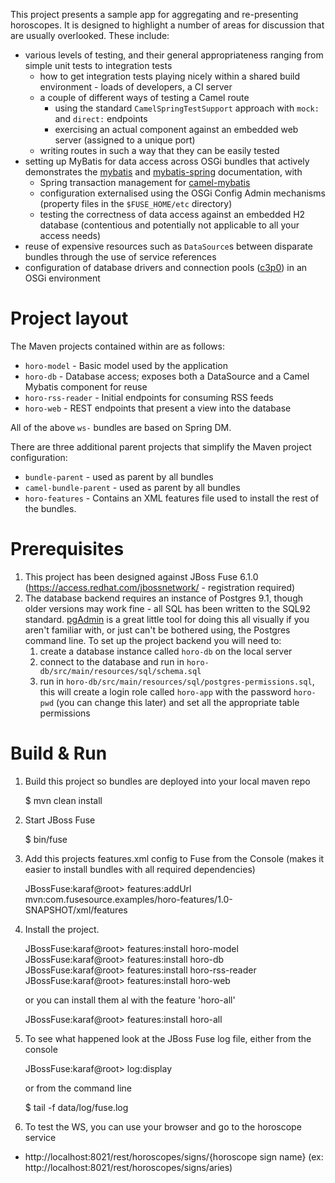 This project presents a sample app for aggregating and re-presenting horoscopes. It is designed to highlight a number
of areas for discussion that are usually overlooked. These include:

* various levels of testing, and their general appropriateness ranging from simple unit tests to integration tests
    * how to get integration tests playing nicely within a shared build environment - loads of developers, a CI server
    * a couple of different ways of testing a Camel route
        * using the standard `CamelSpringTestSupport` approach with `mock:` and `direct:` endpoints
        * exercising an actual component against an embedded web server (assigned to a unique port)
    * writing routes in such a way that they can be easily tested
* setting up MyBatis for data access across OSGi bundles that actively demonstrates the [mybatis](http://www.mybatis.org/core/)
  and [mybatis-spring](http://www.mybatis.org/spring/index.html) documentation, with
    * Spring transaction management for [camel-mybatis](http://camel.apache.org/mybatis.html)
    * configuration externalised using the OSGi Config Admin mechanisms (property files in the `$FUSE_HOME/etc` directory)
    * testing the correctness of data access against an embedded H2 database (contentious and potentially not applicable
      to all your access needs)
* reuse of expensive resources such as `DataSource`s between disparate bundles through the use of service references
* configuration of database drivers and connection pools ([c3p0](http://www.mchange.com/projects/c3p0/index.html)) in an
  OSGi environment

Project layout
==============
The Maven projects contained within are as follows:

* `horo-model` - Basic model used by the application
* `horo-db` - Database access; exposes both a DataSource and a Camel Mybatis component for reuse
* `horo-rss-reader` - Initial endpoints for consuming RSS feeds
* `horo-web` - REST endpoints that present a view into the database

All of the above `ws-` bundles are based on Spring DM.

There are three additional parent projects that simplify the Maven project configuration:

* `bundle-parent` - used as parent by all bundles
* `camel-bundle-parent` - used as parent by all bundles
* `horo-features` - Contains an XML features file used to install the rest of the bundles.

Prerequisites
=============

1. This project has been designed against JBoss Fuse 6.1.0 (https://access.redhat.com/jbossnetwork/ - registration required)
2. The database backend requires an instance of Postgres 9.1, though older versions may work fine - all SQL has been
   written to the SQL92 standard. [pgAdmin](http://pgadmin.org/) is a great little tool for doing this all visually if
   you aren't familiar with, or just can't be bothered using, the Postgres command line. To set up the project backend
   you will need to:
    1. create a database instance called `horo-db` on the local server
    2. connect to the database and run in `horo-db/src/main/resources/sql/schema.sql`
    3. run in `horo-db/src/main/resources/sql/postgres-permissions.sql`, this will create a login role called `horo-app` with the
       password `horo-pwd` (you can change this later) and set all the appropriate table permissions


Build & Run
==============================

1) Build this project so bundles are deployed into your local maven repo

    <project home> $ mvn clean install

2) Start JBoss Fuse

    <JBoss Fuse home>  $ bin/fuse

3) Add this projects features.xml config to Fuse from the Console
   (makes it easier to install bundles with all required dependencies)

    JBossFuse:karaf@root>  features:addUrl mvn:com.fusesource.examples/horo-features/1.0-SNAPSHOT/xml/features

4) Install the project.

    JBossFuse:karaf@root> features:install horo-model
    JBossFuse:karaf@root> features:install horo-db
    JBossFuse:karaf@root> features:install horo-rss-reader
    JBossFuse:karaf@root> features:install horo-web

   or you can install them al with the feature 'horo-all'

    JBossFuse:karaf@root> features:install horo-all


5) To see what happened look at the JBoss Fuse log file, either from the console

    JBossFuse:karaf@root> log:display

   or from the command line

    <JBoss Fuse home> $ tail -f data/log/fuse.log


6) To test the WS, you can use your browser and go to the horoscope service

* http://localhost:8021/rest/horoscopes/signs/{horoscope sign name}
  (ex: http://localhost:8021/rest/horoscopes/signs/aries)
